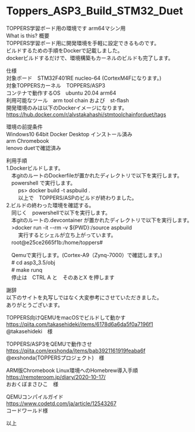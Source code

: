 # Toppers_ASP3_Build_STM32_Duet
TOPPERS学習ボード用の環境です    arm64マシン用<br>
What is this? 概要<br>
TOPPERS学習ボード用に開発環境を手軽に設定できるものです。<br>
ビルドするための手順をDockerで記載しました。<br>
dockerビルドするだけで、環境構築もカーネルのビルドも完了します。<br>

仕様<br>
対象ボード　STM32F401RE nucleo-64  (CortexM4Fになります。)<br>
対象TOPPERSカーネル　TOPPERS/ASP3<br>
コンテナで動作するOS　ubuntu 20.04 arm64 <br>
利用可能なツール　arm tool chain および　st-flash<br>
開発環境のみは以下のDockerイメージになります。<br>
https://hub.docker.com/r/alvstakahashi/stmtoolchainforduet/tags <br>

環境の前提条件<br>
Windows10 64bit Docker Desktop インストール済み<br>
arm Chromebook <br>
lenovo duetで確認済み<br>

利用手順<br>
1.Dockerビルドします。<br>
　本gitのルートのDockerfileが置かれたディレクトリで以下を実行します。<br>
　powershell で実行します。<br>
　
　ps> docker build -t aspbuild .  <br>
　
　以上で　TOPPERS/ASPのビルドが終わりました。<br>
2.ビルドの終わった環境を確認する。<br>
　同じく　powershellで以下を実行します。<br>
　本gitのルートの.devcontainer が置かれたディレクトリで以下を実行します。<br>
　>docker run -it --rm -v ${PWD}:/source aspbuild   <br>
　
　実行するとシェルが立ち上がっています。<br>
　root@e25ce2665f1b:/home/toppers#  <br>

　Qemuで実行します。(Cortex-A9（Zynq-7000）で確認します。) <br>
　# cd asp3_3.5/obj<br>
　# make runq<br>
　停止は　CTRL A と　そのあとX を押します<br>

謝辞<br>
以下のサイトを丸写しではなく大変参考にさせていただきました。<br>
ありがとうございます。<br>

TOPPERS向けQEMUをmacOSでビルドして動かす<br>
https://qiita.com/takasehideki/items/6178d6a6da5f0a7196f1 <br>
@takasehideki　様 <br>

TOPPERS/ASP3をQEMUで動作させ <br>
https://qiita.com/exshonda/items/bab3921161919feaba6f <br>
@exshonda(TOPPERSプロジェクト)　様 <br>

ARM版Chromebook Linux環境へのHomebrew導入手順 <br>
https://remoteroom.jp/diary/2020-10-17/ <br>
おおくぼまさひこ　様 <br>

QEMUコンパイルガイド <br>
https://www.codetd.com/ja/article/12543267 <br>
コードワールド様 <br>


以上<br>
